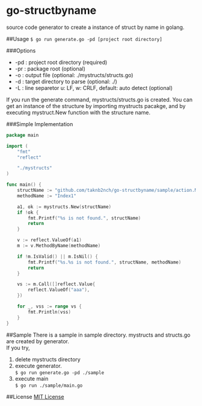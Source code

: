 go-structbyname
===============

source code generator to create a instance of struct by name in golang.

##Usage
```$ go run generate.go -pd [project root directory]```

###Options

- -pd : project root directory (required)
- -pr : package root (optional)
- -o  : output file (optional: ./mystructs/structs.go)
- -d  : target directory to parse (optional: ./)
- -L  : line separetor u: LF, w: CRLF, default: auto detect (optional)

If you run the generate command, mystructs/structs.go is created. 
You can get an instance of the structure by importing mystructs pacakge, and by executing mystruct.New function with the structure name.


###Simple Implementation
```go
package main

import (
	"fmt"
	"reflect"

	"./mystructs"
)

func main() {
	structName := "github.com/taknb2nch/go-structbyname/sample/action.My1Action"
	methodName := "Index1"

	a1, ok := mystructs.New(structName)
	if !ok {
		fmt.Printf("%s is not found.", structName)
		return
	}

	v := reflect.ValueOf(a1)
	m := v.MethodByName(methodName)

	if !m.IsValid() || m.IsNil() {
		fmt.Printf("%s.%s is not found.", structName, methodName)
		return
	}

	vs := m.Call([]reflect.Value{
		reflect.ValueOf("aaa"),
	})

	for _, vss := range vs {
		fmt.Println(vss)
	}
}
```

##Sample
There is a sample in sample directory. 
mystructs and structs.go are created by generator.  
If you try,

1. delete mystructs directory
1. execute generator.   
```$ go run generate.go -pd ./sample```
1. execute main  
```$ go run ./sample/main.go```

##License
[MIT License](https://github.com/taknb2nch/go-structbyname/blob/master/LICENSE)


